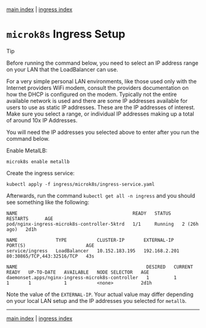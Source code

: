 [main index](../../README.md) | [ingress index](../README.md)

# `microk8s` Ingress Setup

> [!TIP]
> Before running the command below, you need to select an IP address range on your LAN that the LoadBalancer can use.
>
> For a very simple personal LAN environments, like those used only with the Internet providers WiFi modem, consult the providers documentation on how the DHCP is configured on the modem. Typically not the entire available network is used and there are some IP addresses available for users to use as static IP addresses. These are the IP addresses of interest. Make sure you select a range, or individual IP addresses making up a total of around 10x IP Addresses.
>
> You will need the IP addresses you selected above to enter after you run the command below.

Enable MetalLB:

```shell
microk8s enable metallb
```

Create the ingress service:

```shell
kubectl apply -f ingress/microk8s/ingress-service.yaml
```

Afterwards, run the command `kubectl get all -n ingress` and you should see something like the following:

```text
NAME                                          READY   STATUS    RESTARTS      AGE
pod/nginx-ingress-microk8s-controller-5ktrd   1/1     Running   2 (26h ago)   2d1h

NAME              TYPE           CLUSTER-IP       EXTERNAL-IP     PORT(S)                      AGE
service/ingress   LoadBalancer   10.152.183.195   192.168.2.201   80:30865/TCP,443:32516/TCP   43s

NAME                                               DESIRED   CURRENT   READY   UP-TO-DATE   AVAILABLE   NODE SELECTOR   AGE
daemonset.apps/nginx-ingress-microk8s-controller   1         1         1       1            1           <none>          2d1h
```

Note the value of the `EXTERNAL-IP`. Your actual value may differ depending on your local LAN setup and the IP addresses you selected for `metallb`.

<hr />

[main index](../../README.md) | [ingress index](../README.md)

